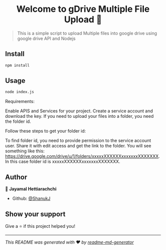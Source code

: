 <h1 align="center">Welcome to gDrive Multiple File Upload 👋</h1>

> This is a simple script to upload Multiple files into google drive using google drive API and Nodejs

## Install

```sh
npm install
```

## Usage

```sh
node index.js
```
Requirements:

  Enable APIS and Services for your project.
  Create a service account and download the key.
  If you need to upload your files into a folder, you need the folder id.

Follow these steps to get your folder id:

  To find folder id, you need to provide permission to the service account user.
  Share it with edit access and get the link to the folder.
  You will see something like this: https://drive.google.com/drive/u/1/folders/xxxxxXXXXXXxxxxxxxXXXXXXX.
  In this case folder id is xxxxxXXXXXXxxxxxxxXXXXXXX.

## Author

👤 **Jayamal Hettiarachchi**

* Github: [@ShanukJ](https://github.com/ShanukJ)

## Show your support

Give a ⭐️ if this project helped you!

***
_This README was generated with ❤️ by [readme-md-generator](https://github.com/kefranabg/readme-md-generator)_

